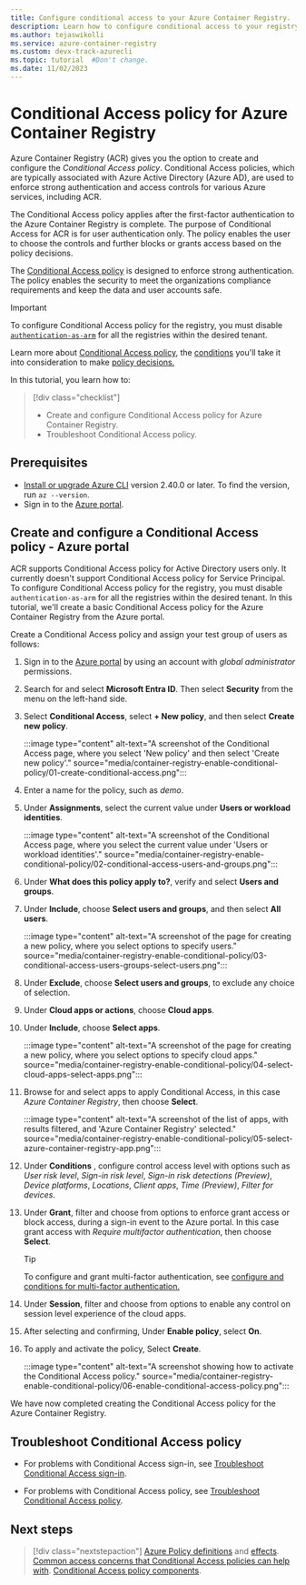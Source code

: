 ```yaml
---
title: Configure conditional access to your Azure Container Registry.
description: Learn how to configure conditional access to your registry by using Azure CLI and Azure portal.
ms.author: tejaswikolli
ms.service: azure-container-registry
ms.custom: devx-track-azurecli
ms.topic: tutorial  #Don't change.
ms.date: 11/02/2023
---
```


# Conditional Access policy for Azure Container Registry

Azure Container Registry (ACR) gives you the option to create and configure the *Conditional Access policy*. Conditional Access policies, which are typically associated with Azure Active Directory (Azure AD), are used to enforce strong authentication and access controls for various Azure services, including ACR.

The Conditional Access policy applies after the first-factor authentication to the Azure Container Registry is complete. The purpose of Conditional Access for ACR is for user authentication only. The policy enables the user to choose the controls and further blocks or grants access based on the policy decisions.

The [Conditional Access policy](../active-directory/conditional-access/overview.md) is designed to enforce strong authentication. The policy enables the security to meet the organizations compliance requirements and keep the data and user accounts safe.

>[!IMPORTANT]
> To configure Conditional Access policy for the registry, you must disable [`authentication-as-arm`](container-registry-disable-authentication-as-arm.md) for all the registries within the desired tenant. 

Learn more about [Conditional Access policy](../active-directory/conditional-access/overview.md), the [conditions](../active-directory/conditional-access/overview.md#common-signals) you'll take it into consideration to make [policy decisions.](../active-directory/conditional-access/overview.md#common-decisions)

In this tutorial, you learn how to:

> [!div class="checklist"]
> * Create and configure Conditional Access policy for Azure Container Registry.
> * Troubleshoot Conditional Access policy.

## Prerequisites

* [Install or upgrade Azure CLI](/cli/azure/install-azure-cli) version 2.40.0 or later. To find the version, run `az --version`.
* Sign in to the [Azure portal](https://portal.azure.com).

## Create and configure a Conditional Access policy - Azure portal

ACR supports Conditional Access policy for Active Directory users only. It currently doesn't support Conditional Access policy for Service Principal. To configure Conditional Access policy for the registry, you must disable `authentication-as-arm` for all the registries within the desired tenant. In this tutorial, we'll create a basic Conditional Access policy for the Azure Container Registry from the Azure portal.

Create a Conditional Access policy and assign your test group of users as follows:

   1. Sign in to the [Azure portal](https://portal.azure.com) by using an account with *global administrator* permissions.

   1. Search for and select **Microsoft Entra ID**. Then select **Security** from the menu on the left-hand side.

   1. Select **Conditional Access**, select **+ New policy**, and then select **Create new policy**.
   
      :::image type="content" alt-text="A screenshot of the Conditional Access page, where you select 'New policy' and then select 'Create new policy'." source="media/container-registry-enable-conditional-policy/01-create-conditional-access.png":::

   1. Enter a name for the policy, such as *demo*.

   1. Under **Assignments**, select the current value under **Users or workload identities**.
   
      :::image type="content" alt-text="A screenshot of the Conditional Access page, where you select the current value under 'Users or workload identities'." source="media/container-registry-enable-conditional-policy/02-conditional-access-users-and-groups.png":::

   1. Under **What does this policy apply to?**, verify and select **Users and groups**.

   1. Under **Include**, choose **Select users and groups**, and then select **All users**.
   
      :::image type="content" alt-text="A screenshot of the page for creating a new policy, where you select options to specify users." source="media/container-registry-enable-conditional-policy/03-conditional-access-users-groups-select-users.png":::

   1. Under **Exclude**, choose **Select users and groups**, to exclude any choice of selection.

   1. Under **Cloud apps or actions**, choose **Cloud apps**.

   1. Under **Include**, choose **Select apps**.

      :::image type="content" alt-text="A screenshot of the page for creating a new policy, where you select options to specify cloud apps." source="media/container-registry-enable-conditional-policy/04-select-cloud-apps-select-apps.png":::

   1.  Browse for and select apps to apply Conditional Access, in this case *Azure Container Registry*, then choose **Select**.

         :::image type="content" alt-text="A screenshot of the list of apps, with results filtered, and 'Azure Container Registry' selected." source="media/container-registry-enable-conditional-policy/05-select-azure-container-registry-app.png":::

   1.  Under **Conditions** , configure control access level with options such as *User risk level*, *Sign-in risk level*, *Sign-in risk detections (Preview)*, *Device platforms*, *Locations*, *Client apps*, *Time (Preview)*, *Filter for devices*.

   1. Under **Grant**, filter and choose from options to enforce grant access or block access, during a sign-in event to the Azure portal. In this case grant access with *Require multifactor authentication*, then choose **Select**.

      >[!TIP]
      > To configure and grant multi-factor authentication, see [configure and conditions for multi-factor authentication.](../active-directory/authentication/tutorial-enable-azure-mfa.md#configure-the-conditions-for-multi-factor-authentication)

   1. Under **Session**, filter and choose from options to enable any control on session level experience of the cloud apps.

   1. After selecting and confirming, Under **Enable policy**, select **On**.

   1. To apply and activate the policy, Select **Create**.

      :::image type="content" alt-text="A screenshot showing how to activate the Conditional Access policy." source="media/container-registry-enable-conditional-policy/06-enable-conditional-access-policy.png":::

   We have now completed creating the Conditional Access policy for the Azure Container Registry.

## Troubleshoot Conditional Access policy

- For problems with Conditional Access sign-in, see [Troubleshoot Conditional Access sign-in](/entra/identity/conditional-access/troubleshoot-conditional-access).

- For problems with Conditional Access policy, see [Troubleshoot Conditional Access policy](/entra/identity/conditional-access/troubleshoot-conditional-access-what-if).

## Next steps 

> [!div class="nextstepaction"]
> [Azure Policy definitions](../governance/policy/concepts/definition-structure.md) and [effects](../governance/policy/concepts/effects.md).
>[Common access concerns that Conditional Access policies can help with](../active-directory/conditional-access/concept-conditional-access-policy-common.md).
> [Conditional Access policy components](../active-directory/conditional-access/concept-conditional-access-policies.md).
